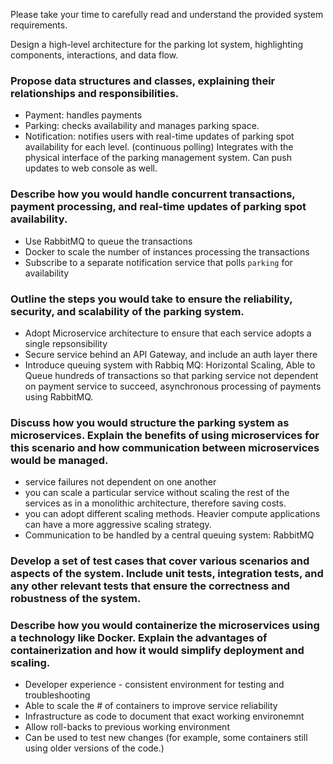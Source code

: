 
Please take your time to carefully read and understand the provided system requirements.

Design a high-level architecture for the parking lot system, highlighting components, interactions, and data flow.

### Propose data structures and classes, explaining their relationships and responsibilities.
- Payment: handles payments
- Parking: checks availability and manages parking space.
- Notification: notifies users with real-time updates of parking spot availability for each level. (continuous polling) Integrates with the physical interface of the parking management system. Can push updates to web console as well.

###  Describe how you would handle concurrent transactions, payment processing, and real-time updates of parking spot availability.
- Use RabbitMQ to queue the transactions
- Docker to scale the number of instances processing the transactions
- Subscribe to a separate notification service that polls `parking` for availability

### Outline the steps you would take to ensure the reliability, security, and scalability of the parking system.
- Adopt Microservice architecture to ensure that each service adopts a single repsonsibility
- Secure service behind an API Gateway, and include an auth layer there
- Introduce queuing system with Rabbiq MQ: Horizontal Scaling, Able to Queue hundreds of transactions so that parking service not dependent on payment service to succeed, asynchronous processing of payments using RabbitMQ.

### Discuss how you would structure the parking system as microservices. Explain the benefits of using microservices for this scenario and how communication between microservices would be managed.
- service failures not dependent on one another
- you can scale a particular service without scaling the rest of the services as in a monolithic architecture, therefore saving costs.
- you can adopt different scaling methods. Heavier compute applications can have a more aggressive scaling strategy.
- Communication to be handled by a central queuing system: RabbitMQ


### Develop a set of test cases that cover various scenarios and aspects of the system. Include unit tests, integration tests, and any other relevant tests that ensure the correctness and robustness of the system.

### Describe how you would containerize the microservices using a technology like Docker. Explain the advantages of containerization and how it would simplify deployment and scaling.
- Developer experience - consistent environment for testing and troubleshooting
- Able to scale the # of containers to improve service reliability
- Infrastructure as code to document that exact working environemnt
- Allow roll-backs to previous working environment
- Can be used to test new changes (for example, some containers still using older versions of the code.)
